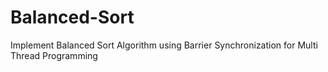 # Balanced-Sort
Implement Balanced Sort Algorithm using Barrier Synchronization for Multi Thread Programming 
